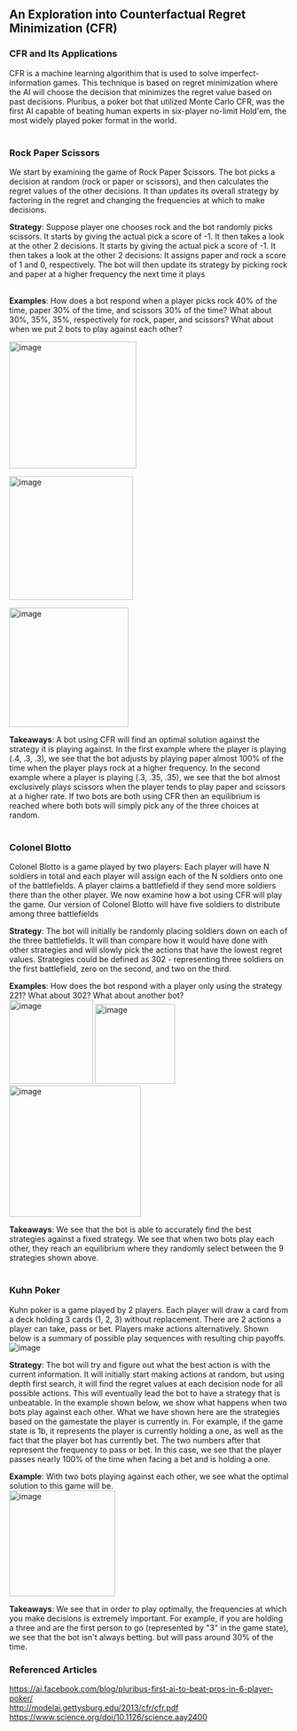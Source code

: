 ## An Exploration into Counterfactual Regret Minimization (CFR)

### CFR and Its Applications
CFR is a machine learning algorithim that is used to solve imperfect-information games. This technique is based on regret minimization where the AI will choose the decision that minimizes the regret value based on past decisions. Pluribus, a poker bot that utilized Monte Carlo CFR, was the first AI capable of beating human experts in six-player no-limit Hold'em, the most widely played poker format in the world. 
<br>
<br>
### Rock Paper Scissors
We start by examining the game of Rock Paper Scissors. The bot picks a decision at random (rock or paper or scissors), and then calculates the regret values of the other decisions. It than updates its overall strategy by factoring in the regret and changing the frequencies at which to make decisions. 

**Strategy**: Suppose player one chooses rock and the bot randomly picks scissors. It starts by giving the actual pick a score of -1. It then takes a look at the other 2 decisions. It starts by giving the actual pick a score of -1. It then takes a look at the other 2 decisions: It assigns paper and rock a score of 1 and 0, respectively. The bot will then update its strategy by picking rock and paper at a higher frequency the next time it plays

<br> **Examples**: How does a bot respond when a player picks rock 40% of the time, paper 30% of the time, and scissors 30% of the time? What about 30%, 35%, 35%, respectively for rock, paper, and scissors? What about when we put 2 bots to play against each other?

<img width="229" alt="image" src="https://user-images.githubusercontent.com/61204939/187938117-2ede65e0-87b7-4357-893c-3661476f46df.png"> <br>

<img width="223" alt="image" src="https://user-images.githubusercontent.com/61204939/187937958-94ac6d2e-0930-457f-9c3d-6f7a17839143.png"> <br>

<img width="215" alt="image" src="https://user-images.githubusercontent.com/61204939/187940690-e5e0f411-4c3a-4428-88e6-1a6ab06ca012.png"> <br>

**Takeaways**: A bot using CFR will find an optimal solution against the strategy it is playing against. In the first example where the player is playing (.4, .3, .3), we see that the bot adjusts by playing paper almost 100% of the time when the player plays rock at a higher frequency. In the second example where a player is playing (.3, .35, .35), we see that the bot almost exclusively plays scissors when the player tends to play paper and scissors at a higher rate. If two bots are both using CFR then an equilibrium is reached where both bots will simply pick any of the three choices at random.
<br>
<br>
### Colonel Blotto
Colonel Blotto is a game played by two players: Each player will have N soldiers in total and each player will assign each of the N soldiers onto one of the battlefields. A player claims a battlefield if they send more soldiers there than the other player. We now examine how a bot using CFR will play the game. Our version of Colonel Blotto will have five soldiers to distribute among three battlefields

**Strategy**: The bot will initially be randomly placing soldiers down on each of the three battlefields. It will than compare how it would have done with other strategies and will slowly pick the actions that have the lowest regret values. Strategies could be defined as 302 - representing three soldiers on the first battlefield, zero on the second, and two on the third.

**Examples**: How does the bot respond with a player only using the strategy 221? What about 302? What about another bot? <br>
<img width="151" alt="image" src="https://user-images.githubusercontent.com/61204939/187835844-79630ac0-d018-4fdd-9449-ee9ae694394a.png"> 
<img width="144" alt="image" src="https://user-images.githubusercontent.com/61204939/187835933-50fcfe88-6b77-4921-8e65-92c05fbd4bd0.png">
<img width="237" alt="image" src="https://user-images.githubusercontent.com/61204939/187835706-2f96cc53-6e0f-4309-9a84-7906c64d0dad.png"> <br>

**Takeaways**: We see that the bot is able to accurately find the best strategies against a fixed strategy. We see that when two bots play each other, they reach an equilibrium where they randomly select between the 9 strategies shown above.
<br>
<br>
### Kuhn Poker
Kuhn poker is a game played by 2 players. Each player will draw a card from a deck holding 3 cards (1, 2, 3) without replacement. There are 2 actions a player can take, pass or bet. Players make actions alternatively. Shown below is a summary of possible play sequences with resulting chip payoffs. <br>
![image](https://user-images.githubusercontent.com/61204939/187319092-454ba419-3c7e-40e3-9159-d43620b48b01.png)

**Strategy**: The bot will try and figure out what the best action is with the current information. It will initially start making actions at random, but using depth first search, it will find the regret values at each decision node for all possible actions. This will eventually lead the bot to have a strategy that is unbeatable. In the example shown below, we show what happens when two bots play against each other. What we have shown here are the strategies based on the gamestate the player is currently in. For example, if the game state is 1b, it represents the player is currently holding a one, as well as the fact that the player bot has currently bet. The two numbers after that represent the frequency to pass or bet. In this case, we see that the player passes nearly 100% of the time when facing a bet and is holding a one.

**Example**: With two bots playing against each other, we see what the optimal solution to this game will be. <br>
<img width="191" alt="image" src="https://user-images.githubusercontent.com/61204939/187834996-07e8b808-ecde-49c2-8dee-e3143ef63337.png">


**Takeaways**: We see that in order to play optimally, the frequencies at which you make decisions is extremely important. For example, if you are holding a three and are the first person to go (represented by "3" in the game state), we see that the bot isn't always betting. but will pass around 30% of the time. 

### Referenced Articles
https://ai.facebook.com/blog/pluribus-first-ai-to-beat-pros-in-6-player-poker/ <br>
http://modelai.gettysburg.edu/2013/cfr/cfr.pdf <br>
https://www.science.org/doi/10.1126/science.aay2400
